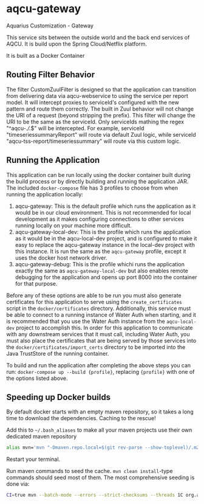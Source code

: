# aqcu-gateway
Aquarius Customization - Gateway

This service sits between the outside world and the back end services of AQCU. It is build upon the Spring Cloud/Netflix platform.

It is built as a Docker Container

## Routing Filter Behavior
The filter CustomZuulFilter is designed so that the application can transition from delivering data via aqcu-webservice to using the service per report model. It will intercept proxies to serviceId's configured with the new pattern and route them correctly. The built in Zuul behavior will not change the URI of a request (beyond stripping the prefix). This filter will change the URI to be the same as the serviceId. Only serviceIds mathing the regex "^aqcu-.*/.*$" will be intercepted. For example, serviceId "timeseriessummaryReport" will route via default Zuul logic, while serviceId "aqcu-tss-report/timeseriessummary" will route via this custom logic.

## Running the Application

This application can be run locally using the docker container built during the build process or by directly building and running the application JAR. The included `docker-compose` file has 3 profiles to choose from when running the application locally:

1. aqcu-gateway: This is the default profile which runs the application as it would be in our cloud environment. This is not recommended for local development as it makes configuring connections to other services running locally on your machine more difficult.
2. aqcu-gateway-local-dev: This is the profile which runs the application as it would be in the aqcu-local-dev project, and is configured to make it easy to replace the aqcu-gateway instance in the local-dev project with this instance. It is run the same as the `aqcu-gateway` profile, except it uses the docker host network driver.
3. aqcu-gateway-debug: This is the profile whichi runs the application exactly the same as `aqcu-gateway-local-dev` but also enables remote debugging for the application and opens up port 8000 into the container for that purpose.

Before any of these options are able to be run you must also generate certificates for this application to serve using the `create_certificates` script in the `docker/certificates` directory. Additionally, this service must be able to connect to a running instance of Water Auth when starting, and it is recommended that you use the Water Auth instance from the `aqcu-local-dev` project to accomplish this. In order for this application to communicate with any downstream services that it must call, including Water Auth, you must also place the certificates that are being served by those services into the `docker/certificates/import_certs` directory to be imported into the Java TrustStore of the running container.

To build and run the application after completing the above steps you can run: `docker-compose up --build {profile}`, replacing `{profile}` with one of the options listed above.

## Speeding up Docker builds

By default docker starts with an empty maven repository, so it takes a long time to download the dependencies. Caching to the rescue!

Add this to `~/.bash_aliases` to make all your maven projects use their own dedicated maven repository

```bash
alias mvn='mvn "-Dmaven.repo.local=$(git rev-parse --show-toplevel)/.m2/repository"'
```

Restart your terminal.

Run maven commands to seed the cache. `mvn clean install`-type commands should seed most of them. The most comprehensive seeding is done via:

```bash
CI=true mvn --batch-mode --errors --strict-checksums --threads 1C org.apache.maven.plugins:maven-dependency-plugin:3.0.2:go-offline
```

